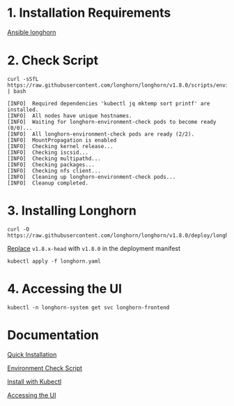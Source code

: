 # 1. Installation Requirements 
[Ansible longhorn](https://github.com/anarchist117/Ansible/blob/main/longhorn.yml)

# 2. Check Script
```
curl -sSfL https://raw.githubusercontent.com/longhorn/longhorn/v1.8.0/scripts/environment_check.sh | bash
```
```
[INFO]  Required dependencies 'kubectl jq mktemp sort printf' are installed.
[INFO]  All nodes have unique hostnames.
[INFO]  Waiting for longhorn-environment-check pods to become ready (0/0)...
[INFO]  All longhorn-environment-check pods are ready (2/2).
[INFO]  MountPropagation is enabled
[INFO]  Checking kernel release...
[INFO]  Checking iscsid...
[INFO]  Checking multipathd...
[INFO]  Checking packages...
[INFO]  Checking nfs client...
[INFO]  Cleaning up longhorn-environment-check pods...
[INFO]  Cleanup completed.
```

# 3. Installing Longhorn
```
curl -O https://raw.githubusercontent.com/longhorn/longhorn/v1.8.0/deploy/longhorn.yaml
```
[Replace](https://github.com/longhorn/longhorn/releases/tag/v1.8.0) `v1.8.x-head` with `v1.8.0` in the deployment manifest
```
kubectl apply -f longhorn.yaml
```

# 4. Accessing the UI
```
kubectl -n longhorn-system get svc longhorn-frontend
```

# Documentation
[Quick Installation](https://longhorn.io/docs/1.8.0/deploy/install/)

[Environment Check Script](https://longhorn.io/docs/1.8.0/deploy/install/#using-the-environment-check-script)

[Install with Kubectl](https://longhorn.io/docs/1.8.0/deploy/install/install-with-kubectl/)

[Accessing the UI](https://longhorn.io/docs/1.8.0/deploy/accessing-the-ui/)
